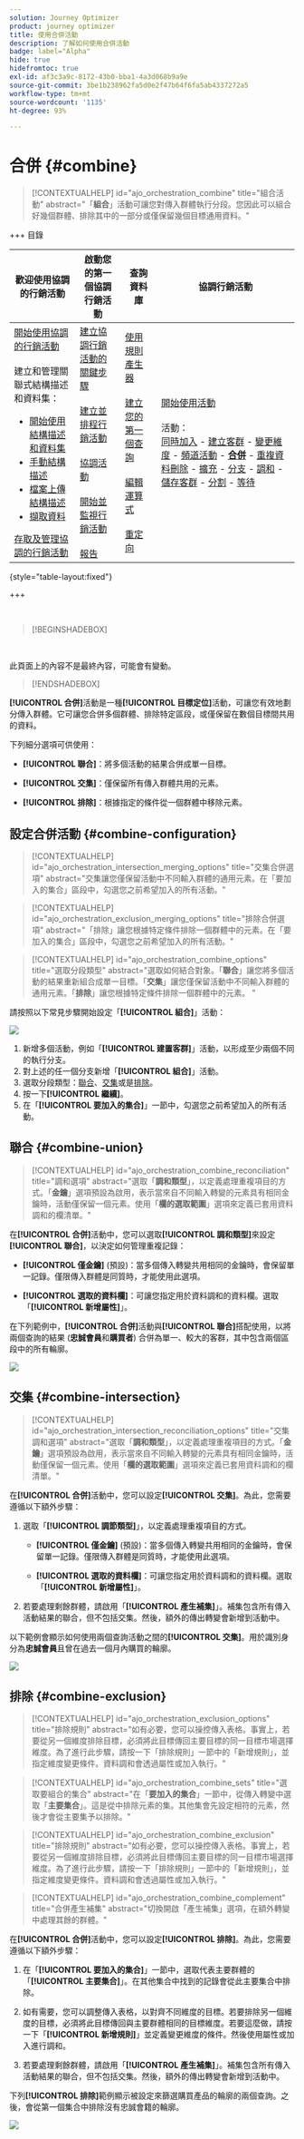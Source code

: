 ```yaml
---
solution: Journey Optimizer
product: journey optimizer
title: 使用合併活動
description: 了解如何使用合併活動
badge: label="Alpha"
hide: true
hidefromtoc: true
exl-id: af3c3a9c-8172-43b0-bba1-4a3d068b9a9e
source-git-commit: 3be1b238962fa5d0e2f47b64f6fa5ab4337272a5
workflow-type: tm+mt
source-wordcount: '1135'
ht-degree: 93%

---
```


# 合併 {#combine}

>[!CONTEXTUALHELP]
>id="ajo_orchestration_combine"
>title="組合活動"
>abstract="「**組合**」活動可讓您對傳入群體執行分段。您因此可以組合好幾個群體、排除其中的一部分或僅保留幾個目標通用資料。"

+++ 目錄

| 歡迎使用協調的行銷活動 | 啟動您的第一個協調行銷活動 | 查詢資料庫 | 協調行銷活動 |
|---|---|---|---|
| [開始使用協調的行銷活動](../gs-orchestrated-campaigns.md)<br/><br/>建立和管理關聯式結構描述和資料集：</br> <ul><li>[開始使用結構描述和資料集](../gs-schemas.md)</li><li>[手動結構描述](../manual-schema.md)</li><li>[檔案上傳結構描述](../file-upload-schema.md)</li><li>[擷取資料](../ingest-data.md)</li></ul>[存取及管理協調的行銷活動](../access-manage-orchestrated-campaigns.md) | [建立協調行銷活動的關鍵步驟](../gs-campaign-creation.md)<br/><br/>[建立並排程行銷活動](../create-orchestrated-campaign.md)<br/><br/>[協調活動](../orchestrate-activities.md)<br/><br/>[開始並監視行銷活動](../start-monitor-campaigns.md)<br/><br/>[報告](../reporting-campaigns.md) | [使用規則產生器](../orchestrated-rule-builder.md)<br/><br/>[建立您的第一個查詢](../build-query.md)<br/><br/>[編輯運算式](../edit-expressions.md)<br/><br/>[重定向](../retarget.md) | [開始使用活動](about-activities.md)<br/><br/>活動：<br/>[同時加入](and-join.md) - [建立客群](build-audience.md) - [變更維度](change-dimension.md) - [頻道活動](channels.md) - <b>[合併](combine.md)</b> - [重複資料刪除](deduplication.md) - [擴充](enrichment.md) - [分支](fork.md) - [調和](reconciliation.md) - [儲存客群](save-audience.md) - [分割](split.md) - [等待](wait.md) |

{style="table-layout:fixed"}

+++

<br/>

>[!BEGINSHADEBOX]

</br>

此頁面上的內容不是最終內容，可能會有變動。

>[!ENDSHADEBOX]

**[!UICONTROL 合併]**&#x200B;活動是一種&#x200B;**[!UICONTROL 目標定位]**&#x200B;活動，可讓您有效地劃分傳入群體。它可讓您合併多個群體、排除特定區段，或僅保留在數個目標間共用的資料。

下列細分選項可供使用：

* **[!UICONTROL 聯合]**：將多個活動的結果合併成單一目標。

* **[!UICONTROL 交集]**：僅保留所有傳入群體共用的元素。

* **[!UICONTROL 排除]**：根據指定的條件從一個群體中移除元素。

## 設定合併活動 {#combine-configuration}

>[!CONTEXTUALHELP]
>id="ajo_orchestration_intersection_merging_options"
>title="交集合併選項"
>abstract="交集讓您僅保留活動中不同輸入群體的通用元素。在「要加入的集合」區段中，勾選您之前希望加入的所有活動。"

>[!CONTEXTUALHELP]
>id="ajo_orchestration_exclusion_merging_options"
>title="排除合併選項"
>abstract="「排除」讓您根據特定條件排除一個群體中的元素。在「要加入的集合」區段中，勾選您之前希望加入的所有活動。"

>[!CONTEXTUALHELP]
>id="ajo_orchestration_combine_options"
>title="選取分段類型"
>abstract="選取如何結合對象。「**聯合**」讓您將多個活動的結果重新組合成單一目標。「**交集**」讓您僅保留活動中不同輸入群體的通用元素。「**排除**」讓您根據特定條件排除一個群體中的元素。 "

請按照以下常見步驟開始設定「**[!UICONTROL 組合]**」活動：

![](../assets/orchestrated-union.png)

1. 新增多個活動，例如「**[!UICONTROL 建置客群]**」活動，以形成至少兩個不同的執行分支。
1. 對上述的任一個分支新增「**[!UICONTROL 組合]**」活動。
1. 選取分段類型：[聯合](#union)、[交集](#intersection)或是[排除](#exclusion)。
1. 按一下&#x200B;**[!UICONTROL 繼續]**。
1. 在「**[!UICONTROL 要加入的集合]**」一節中，勾選您之前希望加入的所有活動。

## 聯合 {#combine-union}

>[!CONTEXTUALHELP]
>id="ajo_orchestration_combine_reconciliation"
>title="調和選項"
>abstract="選取「**調和類型**」，以定義處理重複項目的方式。「**金鑰**」選項預設為啟用，表示當來自不同輸入轉變的元素具有相同金鑰時，活動僅保留一個元素。使用「**欄的選取範圍**」選項來定義已套用資料調和的欄清單。"

在&#x200B;**[!UICONTROL 合併]**&#x200B;活動中，您可以選取&#x200B;**[!UICONTROL 調和類型]**&#x200B;來設定&#x200B;**[!UICONTROL 聯合]**，以決定如何管理重複記錄：

* **[!UICONTROL 僅金鑰]** (預設)：當多個傳入轉變共用相同的金鑰時，會保留單一記錄。僅限傳入群體是同質時，才能使用此選項。

* **[!UICONTROL 選取的資料欄]**：可讓您指定用於資料調和的資料欄。選取「**[!UICONTROL 新增屬性]**」。

在下列範例中，**[!UICONTROL 合併]**&#x200B;活動與&#x200B;**[!UICONTROL 聯合]**&#x200B;搭配使用，以將兩個查詢的結果 (**忠誠會員**&#x200B;和&#x200B;**購買者**) 合併為單一、較大的客群，其中包含兩個區段中的所有輪廓。

![](../assets/orchestrated-union-example.png)

## 交集 {#combine-intersection}

>[!CONTEXTUALHELP]
>id="ajo_orchestration_intersection_reconciliation_options"
>title="交集調和選項"
>abstract="選取「**調和類型**」，以定義處理重複項目的方式。「**金鑰**」選項預設為啟用，表示當來自不同輸入轉變的元素具有相同金鑰時，活動僅保留一個元素。使用「**欄的選取範圍**」選項來定義已套用資料調和的欄清單。"

在&#x200B;**[!UICONTROL 合併]**&#x200B;活動中，您可以設定&#x200B;**[!UICONTROL 交集]**。為此，您需要遵循以下額外步驟：

1. 選取「**[!UICONTROL 調節類型]**」，以定義處理重複項目的方式。

   * **[!UICONTROL 僅金鑰]** (預設)：當多個傳入轉變共用相同的金鑰時，會保留單一記錄。僅限傳入群體是同質時，才能使用此選項。

   * **[!UICONTROL 選取的資料欄]**：可讓您指定用於資料調和的資料欄。選取「**[!UICONTROL 新增屬性]**」。

1. 若要處理剩餘群體，請啟用「**[!UICONTROL 產生補集]**」。補集包含所有傳入活動結果的聯合，但不包括交集。然後，額外的傳出轉變會新增到活動中。

以下範例會顯示如何使用兩個查詢活動之間的&#x200B;**[!UICONTROL 交集]**。用於識別身分為&#x200B;**忠誠會員**&#x200B;且曾在過去一個月內購買的輪廓。

![](../assets/orchestrated-intersection-example.png)


## 排除 {#combine-exclusion}

>[!CONTEXTUALHELP]
>id="ajo_orchestration_exclusion_options"
>title="排除規則"
>abstract="如有必要，您可以操控傳入表格。事實上，若要從另一個維度排除目標，必須將此目標傳回主要目標的同一目標市場選擇維度。為了進行此步驟，請按一下「排除規則」一節中的「新增規則」，並指定維度變更條件。資料調和會透過屬性或加入執行。"

>[!CONTEXTUALHELP]
>id="ajo_orchestration_combine_sets"
>title="選取要組合的集合"
>abstract="在「**要加入的集合**」一節中，從傳入轉變中選取「**主要集合**」。這是從中排除元素的集。其他集會先設定相符的元素，然後才會從主要集予以排除。"

>[!CONTEXTUALHELP]
>id="ajo_orchestration_combine_exclusion"
>title="排除規則"
>abstract="如有必要，您可以操控傳入表格。事實上，若要從另一個維度排除目標，必須將此目標傳回主要目標的同一目標市場選擇維度。為了進行此步驟，請按一下「排除規則」一節中的「新增規則」，並指定維度變更條件。資料調和會透過屬性或加入執行。"

>[!CONTEXTUALHELP]
>id="ajo_orchestration_combine_complement"
>title="合併產生補集"
>abstract="切換開啟「產生補集」選項，在額外轉變中處理其餘的群體。"

在&#x200B;**[!UICONTROL 合併]**&#x200B;活動中，您可以設定&#x200B;**[!UICONTROL 排除]**。為此，您需要遵循以下額外步驟：

1. 在「**[!UICONTROL 要加入的集合]**」一節中，選取代表主要群體的「**[!UICONTROL 主要集合]**」。在其他集合中找到的記錄會從此主要集合中排除。

1. 如有需要，您可以調整傳入表格，以對齊不同維度的目標。若要排除另一個維度的目標，必須將此目標傳回與主要群體相同的目標維度。若要這麼做，請按一下「**[!UICONTROL 新增規則]**」並定義變更維度的條件。然後使用屬性或加入進行調和。

1. 若要處理剩餘群體，請啟用「**[!UICONTROL 產生補集]**」。補集包含所有傳入活動結果的聯合，但不包括交集。然後，額外的傳出轉變會新增到活動中。

下列&#x200B;**[!UICONTROL 排除]**&#x200B;範例顯示被設定來篩選購買產品的輪廓的兩個查詢。之後，會從第一個集合中排除沒有忠誠會籍的輪廓。

![](../assets/orchestrated-exclusion-example.png)


